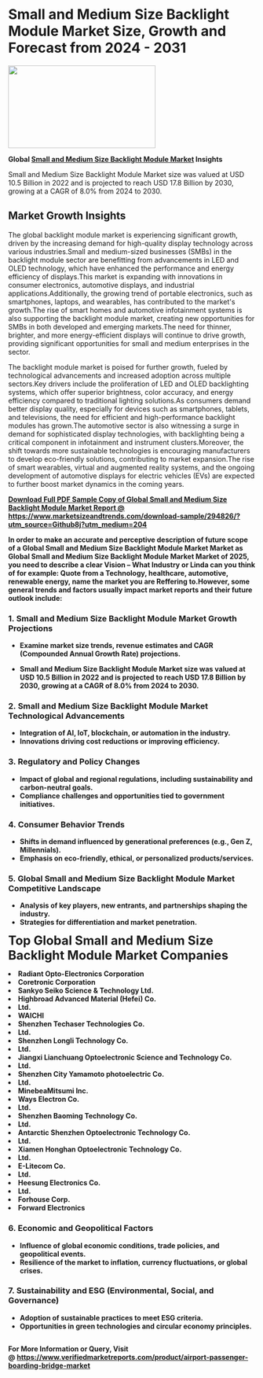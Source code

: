 <H1>Small and Medium Size Backlight Module Market Size, Growth and Forecast from 2024 - 2031</H1><img class="aligncenter size-medium wp-image-584254" src="https://thirdeyenews.in/wp-content/uploads/2024/09/Global-Market-Research-300x168.jpeg" alt="" width="300" height="168" /><p><strong>Global&nbsp;<a href="https://www.marketsizeandtrends.com/download-sample/294826/?utm_source=Github8j?utm_medium=204">Small and Medium Size Backlight Module Market</a> Insights</strong></p><p>Small and Medium Size Backlight Module Market size was valued at USD 10.5 Billion in 2022 and is projected to reach USD 17.8 Billion by 2030, growing at a CAGR of 8.0% from 2024 to 2030.</p><p><h2>Market Growth Insights</h2> <p>The global backlight module market is experiencing significant growth, driven by the increasing demand for high-quality display technology across various industries.Small and medium-sized businesses (SMBs) in the backlight module sector are benefitting from advancements in LED and OLED technology, which have enhanced the performance and energy efficiency of displays.This market is expanding with innovations in consumer electronics, automotive displays, and industrial applications.Additionally, the growing trend of portable electronics, such as smartphones, laptops, and wearables, has contributed to the market's growth.The rise of smart homes and automotive infotainment systems is also supporting the backlight module market, creating new opportunities for SMBs in both developed and emerging markets.The need for thinner, brighter, and more energy-efficient displays will continue to drive growth, providing significant opportunities for small and medium enterprises in the sector.</p> <p><strong><a href="#"></a></strong></p> <p>The backlight module market is poised for further growth, fueled by technological advancements and increased adoption across multiple sectors.Key drivers include the proliferation of LED and OLED backlighting systems, which offer superior brightness, color accuracy, and energy efficiency compared to traditional lighting solutions.As consumers demand better display quality, especially for devices such as smartphones, tablets, and televisions, the need for efficient and high-performance backlight modules has grown.The automotive sector is also witnessing a surge in demand for sophisticated display technologies, with backlighting being a critical component in infotainment and instrument clusters.Moreover, the shift towards more sustainable technologies is encouraging manufacturers to develop eco-friendly solutions, contributing to market expansion.The rise of smart wearables, virtual and augmented reality systems, and the ongoing development of automotive displays for electric vehicles (EVs) are expected to further boost market dynamics in the coming years.</p> <p><strong><a href="#"></p><p><span class=""><strong>Download Full PDF Sample Copy of Global Small and Medium Size Backlight Module Market Report</strong> @ <a href="https://www.marketsizeandtrends.com/download-sample/294826/?utm_source=Github8j?utm_medium=204" target="_blank">https://www.marketsizeandtrends.com/download-sample/294826/?utm_source=Github8j?utm_medium=204</a></span></p><p>In order to make an accurate and perceptive description of future scope of a Global&nbsp;Small and Medium Size Backlight Module Market Market as Global&nbsp;Small and Medium Size Backlight Module Market Market of 2025, you need to describe a clear Vision &ndash; What Industry or Linda can you think of for example: Quote from a Technology, healthcare, automotive, renewable energy, name the market you are Reffering to.However, some general trends and factors usually impact market reports and their future outlook include:</p><h3>1.&nbsp;<strong>Small and Medium Size Backlight Module Market Growth Projections</strong></h3><ul><li>Examine market size trends, revenue estimates and CAGR (Compounded Annual Growth Rate) projections.</li><li><p>Small and Medium Size Backlight Module Market size was valued at USD 10.5 Billion in 2022 and is projected to reach USD 17.8 Billion by 2030, growing at a CAGR of 8.0% from 2024 to 2030.</p></li></ul><h3>2.&nbsp;<strong>Small and Medium Size Backlight Module Market Technological Advancements</strong></h3><ul><li>Integration of AI, IoT, blockchain, or automation in the industry.</li><li>Innovations driving cost reductions or improving efficiency.</li></ul><h3>3.&nbsp;<strong>Regulatory and Policy Changes</strong></h3><ul><li>Impact of global and regional regulations, including sustainability and carbon-neutral goals.</li><li>Compliance challenges and opportunities tied to government initiatives.</li></ul><h3>4.&nbsp;<strong>Consumer Behavior Trends</strong></h3><ul><li>Shifts in demand influenced by generational preferences (e.g., Gen Z, Millennials).</li><li>Emphasis on eco-friendly, ethical, or personalized products/services.</li></ul><h3>5.&nbsp;<strong>Global Small and Medium Size Backlight Module Market Competitive Landscape</strong></h3><ul><li>Analysis of key players, new entrants, and partnerships shaping the industry.</li><li>Strategies for differentiation and market penetration.</li></ul><p data-pm-slice="1 1 []"><span style="color: inherit; font-family: inherit; font-size: 25px;">Top Global Small and Medium Size Backlight Module Market Companies</span></p><div class="" data-test-id=""><p><li>Radiant Opto-Electronics Corporation</li><li> Coretronic Corporation</li><li> Sankyo Seiko Science & Technology Ltd.</li><li> Highbroad Advanced Material (Hefei) Co.</li><li> Ltd.</li><li> WAICHI</li><li> Shenzhen Techaser Technologies Co.</li><li>Ltd.</li><li> Shenzhen Longli Technology Co.</li><li>Ltd.</li><li> Jiangxi Lianchuang Optoelectronic Science and Technology Co.</li><li> Ltd.</li><li> Shenzhen City Yamamoto photoelectric Co.</li><li> Ltd.</li><li> MinebeaMitsumi Inc.</li><li> Ways Electron Co.</li><li> Ltd.</li><li> Shenzhen Baoming Technology Co.</li><li>Ltd.</li><li> Antarctic Shenzhen Optoelectronic Technology Co.</li><li> Ltd.</li><li> Xiamen Honghan Optoelectronic Technology Co.</li><li> Ltd.</li><li> E-Litecom Co.</li><li> Ltd.</li><li> Heesung Electronics Co.</li><li> Ltd.</li><li> Forhouse Corp.</li><li> Forward Electronics</li></p></div><h3>6.&nbsp;<strong>Economic and Geopolitical Factors</strong></h3><ul><li>Influence of global economic conditions, trade policies, and geopolitical events.</li><li>Resilience of the market to inflation, currency fluctuations, or global crises.</li></ul><h3>7.&nbsp;<strong>Sustainability and ESG (Environmental, Social, and Governance)</strong></h3><ul><li>Adoption of sustainable practices to meet ESG criteria.</li><li>Opportunities in green technologies and circular economy principles.</li></ul><h2><strong style="font-size: 14px;">For More Information or Query, Visit @&nbsp;</strong><a style="background-color: #ffffff; font-size: 14px;" href="https://www.marketsizeandtrends.com/report/small-and-medium-size-backlight-module-market/" target="_blank">https://www.verifiedmarketreports.com/product/airport-passenger-boarding-bridge-market</a></h2>